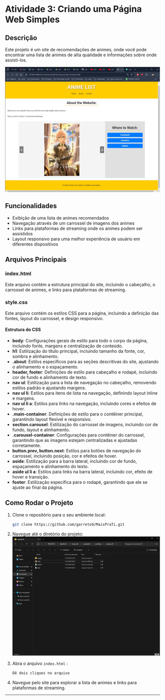 # Atividade 3: Criando uma Página Web Simples

## Descrição

Este projeto é um site de recomendações de animes, onde você pode encontrar uma lista de animes de alta qualidade e informações sobre onde assisti-los.

![Imagem do Site](https://github.com/garreto9/MaisPraTi/blob/main/Turma-02/module02/activities/activity-01/images/site.jpeg)

## Funcionalidades
- Exibição de uma lista de animes recomendados
- Navegação através de um carrossel de imagens dos animes
- Links para plataformas de streaming onde os animes podem ser assistidos
- Layout responsivo para uma melhor experiência de usuário em diferentes dispositivos

## Arquivos Principais

### index.html
Este arquivo contém a estrutura principal do site, incluindo o cabeçalho, o carrossel de animes, e links para plataformas de streaming.

### style.css
Este arquivo contém os estilos CSS para a página, incluindo a definição das fontes, layout do carrossel, e design responsivo.

#### Estrutura do CSS
- **body**: Configurações gerais de estilo para todo o corpo da página, incluindo fonte, margens e centralização de conteúdo.
- **h1**: Estilização do título principal, incluindo tamanho da fonte, cor, sombra e alinhamento.
- **.about**: Estilos específicos para as seções descritivas do site, ajustando o alinhamento e o espaçamento.
- **header, footer**: Definições de estilo para cabeçalho e rodapé, incluindo cor de fundo e alinhamento de texto.
- **nav ul**: Estilização para a lista de navegação no cabeçalho, removendo estilos padrão e ajustando margens.
- **nav ul li**: Estilos para itens de lista na navegação, definindo layout inline e margens.
- **nav ul li a**: Estilos para links na navegação, incluindo cores e efeitos de hover.
- **.main-container**: Definições de estilo para o contêiner principal, garantindo layout flexível e responsivo.
- **section.carousel**: Estilização do carrossel de imagens, incluindo cor de fundo, layout e alinhamento.
- **.carousel-container**: Configurações para contêiner do carrossel, garantindo que as imagens estejam centralizadas e ajustadas corretamente.
- **button.prev, button.next**: Estilos para botões de navegação do carrossel, incluindo posição, cor e efeitos de hover.
- **aside**: Estilização para a barra lateral, incluindo cor de fundo, espaçamento e alinhamento do texto.
- **aside ul li a**: Estilos para links na barra lateral, incluindo cor, efeito de hover e transição.
- **footer**: Estilização específica para o rodapé, garantindo que ele se ajuste ao final da página.

## Como Rodar o Projeto

1. Clone o repositório para o seu ambiente local:
    ```bash
    git clone https://github.com/garreto9/MaisPraTi.git
    ```

2. Navegue até o diretório do projeto:
![Pasta do Repositório Clonado](https://github.com/garreto9/MaisPraTi/blob/main/Turma-02/module02/activities/activity-01/images/local%20arquivos.jpeg)
    
3. Abra o arquivo `index.html` :
    ```bash
    Dê dois cliques no arquivo
    ```

3. Navegue pelo site para explorar a lista de animes e links para plataformas de streaming.

---
